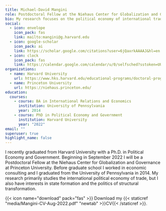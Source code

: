 ```yaml
---
title: Michael-David Mangini
role: Postdoctoral Fellow at the Niehaus Center for Globalization and Governance
bio: My research focuses on the political economy of international trade.
social:
  - icon: envelope
    icon_pack: fas
    link: mailto:mangini@g.harvard.edu
  - icon: google-scholar
    icon_pack: ai
    link: https://scholar.google.com/citations?user=6jQaxrkAAAAJ&hl=en
  - icon: clock
    icon_pack: fas
    link: https://calendar.google.com/calendar/u/0/selfsched?sstoken=UU5FN2VnQ2VOQU9KfGRlZmF1bHR8YzQ5ZWM2YTM2OTE4MWE0YTc3YWE4NzlkNzJjNmE0ZTU
organizations:
  - name: Harvard University
    url: https://www.hks.harvard.edu/educational-programs/doctoral-programs/phd-political-economy-government
  - name: Princeton University
    url: https://niehaus.princeton.edu/
education:
  courses:
    - course: BA in International Relations and Economics
      institution: University of Pennsylvania
      year: 2014
    - course: PhD in Political Economy and Government
      institution: Harvard University
      year: "2022"
email: ""
superuser: true
highlight_name: false
---
```

I recently graduated from Harvard University with a Ph.D. in Political Economy and Government. Beginning in September 2022 I will be a Postdoctoral Fellow at the Niehaus Center for Globalization and Governance at Princeton University. Before graduate school I worked in economic consulting and I graduated from the University of Pennsylvania in 2014. My research primarily studies the international political economy of trade, but I also have interests in state formation and the politics of structural transformation.

{{< icon name="download" pack="fas" >}} Download my {{< staticref "media/Mangini-CV-Aug-2022.pdf" "newtab" >}}CV{{< /staticref >}}.
